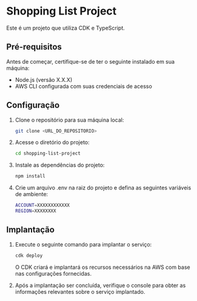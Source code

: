 # Shopping List Project

Este é um projeto que utiliza CDK e TypeScript.

## Pré-requisitos

Antes de começar, certifique-se de ter o seguinte instalado em sua máquina:

- Node.js (versão X.X.X)
- AWS CLI configurada com suas credenciais de acesso

## Configuração

1. Clone o repositório para sua máquina local:

   ```bash
   git clone <URL_DO_REPOSITORIO>
   
2. Acesse o diretório do projeto:

   ```bash
   cd shopping-list-project
   
3. Instale as dependências do projeto:

   ```bash
   npm install

4. Crie um arquivo .env na raiz do projeto e defina as seguintes variáveis de ambiente:

   ```bash
   ACCOUNT=XXXXXXXXXXXX
   REGION=XXXXXXXX
   ```
  
## Implantação

1. Execute o seguinte comando para implantar o serviço:

   ```bash
   cdk deploy
   ```
   
   O CDK criará e implantará os recursos necessários na AWS com base nas configurações fornecidas.
   
2. Após a implantação ser concluída, verifique o console para obter as informações relevantes sobre o serviço implantado.
